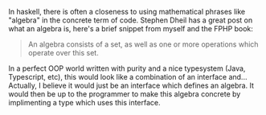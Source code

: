 In haskell, there is often a closeness to using mathematical phrases like "algebra"
in the concrete term of code. Stephen Dheil has a great post on what an algebra is,
here's a brief snippet from myself and the FPHP book:

> An algebra consists of a set, as well as one or more operations which operate over
> this set.

In a perfect OOP world written with purity and a nice typesystem (Java, Typescript, etc),
this would look like a combination of an interface and... Actually, I believe it
would just be an interface which defines an algebra. It would then be up to the
programmer to make this algebra concrete by implimenting a type which uses this
interface.

